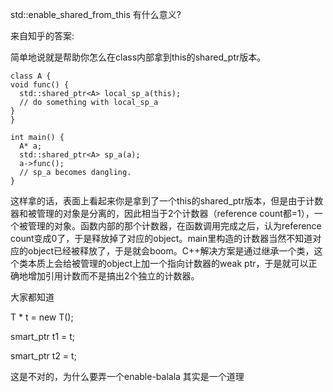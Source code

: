 std::enable_shared_from_this 有什么意义?

来自知乎的答案:

简单地说就是帮助你怎么在class内部拿到this的shared_ptr版本。
```
class A {
void func() {
  std::shared_ptr<A> local_sp_a(this);
  // do something with local_sp_a
}
}

int main() {
  A* a;
  std::shared_ptr<A> sp_a(a);
  a->func();
  // sp_a becomes dangling.
}
```

这样拿的话，表面上看起来你是拿到了一个this的shared_ptr版本，但是由于计数器和被管理的对象是分离的，因此相当于2个计数器（reference count都=1），一个被管理的对象。函数内部的那个计数器，在函数调用完成之后，认为reference count变成0了，于是释放掉了对应的object。main里构造的计数器当然不知道对应的object已经被释放了，于是就会boom。C++解决方案是通过继承一个类，这个类本质上会给被管理的object上加一个指向计数器的weak ptr，于是就可以正确地增加引用计数而不是搞出2个独立的计数器。

大家都知道

T * t = new T();

smart_ptr<T> t1 = t;

smart_ptr<T> t2 = t;

这是不对的，为什么要弄一个enable-balala 其实是一个道理

